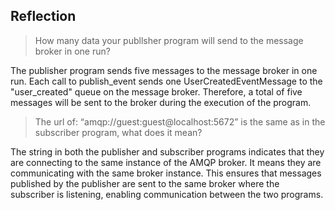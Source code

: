 ## Reflection

> How many data your publlsher program will send to the message broker in one run?

The publisher program sends five messages to the message broker in one run. Each call to publish_event sends one UserCreatedEventMessage to the "user_created" queue on the message broker. Therefore, a total of five messages will be sent to the broker during the execution of the program.

> The url of: “amqp://guest:guest@localhost:5672” is the same as in the subscriber program, what does it mean?

The string in both the publisher and subscriber programs indicates that they are connecting to the same instance of the AMQP broker. It means they are communicating with the same broker instance. This ensures that messages published by the publisher are sent to the same broker where the subscriber is listening, enabling communication between the two programs.